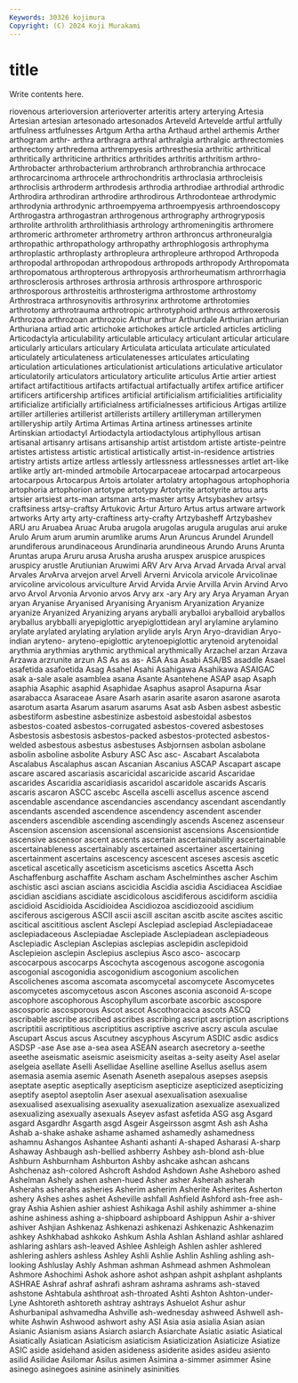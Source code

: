 ```yaml
---
Keywords: 30326 kojimura
Copyright: (C) 2024 Koji Murakami
---
```


# title

Write contents here.



riovenous arterioversion arterioverter arteritis artery arterying Artesia Artesian artesian
artesonado artesonados Arteveld Artevelde artful artfully artfulness artfulnesses Artgum Artha
artha Arthaud arthel arthemis Arther arthogram arthr- arthra arthragra arthral
arthralgia arthralgic arthrectomies arthrectomy arthredema arthrempyesis arthresthesia arthritic arthritical arthritically
arthriticine arthritics arthritides arthritis arthritism arthro- Arthrobacter arthrobacterium arthrobranch arthrobranchia
arthrocace arthrocarcinoma arthrocele arthrochondritis arthroclasia arthrocleisis arthroclisis arthroderm arthrodesis arthrodia
arthrodiae arthrodial arthrodic Arthrodira arthrodiran arthrodire arthrodirous Arthrodonteae arthrodymic arthrodynia
arthrodynic arthroempyema arthroempyesis arthroendoscopy Arthrogastra arthrogastran arthrogenous arthrography arthrogryposis arthrolite
arthrolith arthrolithiasis arthrology arthromeningitis arthromere arthromeric arthrometer arthrometry arthron arthroncus
arthroneuralgia arthropathic arthropathology arthropathy arthrophlogosis arthrophyma arthroplastic arthroplasty arthropleura arthropleure
arthropod Arthropoda arthropodal arthropodan arthropodous arthropods arthropody Arthropomata arthropomatous arthropterous
arthropyosis arthrorheumatism arthrorrhagia arthrosclerosis arthroses arthrosia arthrosis arthrospore arthrosporic arthrosporous
arthrosteitis arthrosterigma arthrostome arthrostomy Arthrostraca arthrosynovitis arthrosyrinx arthrotome arthrotomies arthrotomy
arthrotrauma arthrotropic arthrotyphoid arthrous arthroxerosis Arthrozoa arthrozoan arthrozoic Arthur arthur
Arthurdale Arthurian arthurian Arthuriana artiad artic artichoke artichokes article articled
articles articling Articodactyla articulability articulable articulacy articulant articular articulare articularly
articulars articulary Articulata articulata articulate articulated articulately articulateness articulatenesses articulates
articulating articulation articulationes articulationist articulations articulative articulator articulatorily articulators articulatory
articulite articulus Artie artier artiest artifact artifactitious artifacts artifactual artifactually
artifex artifice artificer artificers artificership artifices artificial artificialism artificialities artificiality
artificialize artificially artificialness artificialnesses artificious Artigas artilize artiller artilleries artillerist
artillerists artillery artilleryman artillerymen artilleryship artily Artima Artimas Artina artiness
artinesses artinite Artinskian artiodactyl Artiodactyla artiodactylous artiphyllous artisan artisanal artisanry
artisans artisanship artist artistdom artiste artiste-peintre artistes artistess artistic artistical
artistically artist-in-residence artistries artistry artists artize artless artlessly artlessness artlessnesses
artlet art-like artlike artly art-minded artmobile Artocarpaceae artocarpad artocarpeous artocarpous
Artocarpus Artois artolater artolatry artophagous artophophoria artophoria artophorion artotype artotypy
Artotyrite artotyrite artou arts artsier artsiest arts-man artsman arts-master artsy
Artsybashev artsy-craftsiness artsy-craftsy Artukovic Artur Arturo Artus artus artware artwork
artworks Arty arty arty-craftiness arty-crafty Artzybasheff Artzybashev ARU aru Aruabea
Aruac Aruba arugola arugolas arugula arugulas arui aruke Arulo Arum
arum arumin arumlike arums Arun Aruncus Arundel Arundell arundiferous arundinaceous
Arundinaria arundineous Arundo Aruns Arunta Aruntas arupa Aruru arusa Arusha
arusha aruspex aruspice aruspices aruspicy arustle Arutiunian Aruwimi ARV Arv
Arva Arvad Arvada Arval arval Arvales ArvArva arvejon arvel Arvell
Arverni Arvicola arvicole Arvicolinae arvicoline arvicolous arviculture Arvid Arvida Arvie
Arvilla Arvin Arvind Arvo arvo Arvol Arvonia Arvonio arvos Arvy
arx -ary Ary ary Arya Aryaman Aryan aryan Aryanise Aryanised
Aryanising Aryanism Aryanization Aryanize aryanize Aryanized Aryanizing aryans aryballi aryballoi
aryballoid aryballos aryballus arybballi aryepiglottic aryepiglottidean aryl arylamine arylamino arylate
arylated arylating arylation arylide aryls Aryn Aryo-dravidian Aryo-indian aryteno- aryteno-epiglottic
arytenoepiglottic arytenoid arytenoidal arythmia arythmias arythmic arythmical arythmically Arzachel arzan
Arzava Arzawa arzrunite arzun AS As as as- ASA Asa
Asabi ASA/BS asaddle Asael asafetida asafoetida Asag Asahel Asahi Asahigawa
Asahikawa ASAIGAC asak a-sale asale asamblea asana Asante Asantehene ASAP
asap Asaph asaphia Asaphic asaphid Asaphidae Asaphus asaprol Asapurna Asar
asarabacca Asaraceae Asare Asarh asarin asarite asaron asarone asarota asarotum
asarta Asarum asarum asarums Asat asb Asben asbest asbestic asbestiform
asbestine asbestinize asbestoid asbestoidal asbestos asbestos-coated asbestos-corrugated asbestos-covered asbestoses Asbestosis
asbestosis asbestos-packed asbestos-protected asbestos-welded asbestous asbestus asbestuses Asbjornsen asbolan asbolane
asbolin asboline asbolite Asbury ASC Asc asc- Ascabart Ascalabota Ascalabus
Ascalaphus ascan Ascanian Ascanius ASCAP Ascapart ascape ascare ascared ascariasis
ascaricidal ascaricide ascarid Ascaridae ascarides Ascaridia ascaridiasis ascaridol ascaridole ascarids
Ascaris ascaris ascaron ASCC ascebc Ascella ascelli ascellus ascence ascend
ascendable ascendance ascendancies ascendancy ascendant ascendantly ascendants ascended ascendence ascendency
ascendent ascender ascenders ascendible ascending ascendingly ascends Ascenez ascenseur Ascension
ascension ascensional ascensionist ascensions Ascensiontide ascensive ascensor ascent ascents ascertain
ascertainability ascertainable ascertainableness ascertainably ascertained ascertainer ascertaining ascertainment ascertains ascescency
ascescent asceses ascesis ascetic ascetical ascetically asceticism asceticisms ascetics Ascetta
Asch Aschaffenburg aschaffite Ascham ascham Aschelminthes ascher Aschim aschistic asci
ascian ascians ascicidia Ascidia ascidia Ascidiacea Ascidiae ascidian ascidians ascidiate
ascidicolous ascidiferous ascidiform ascidiia ascidioid Ascidioida Ascidioidea Ascidiozoa ascidiozooid ascidium
asciferous ascigerous ASCII ascii ascill ascitan ascitb ascite ascites ascitic
ascitical ascititious asclent Asclepi Asclepiad asclepiad Asclepiadaceae asclepiadaceous Asclepiadae Asclepiade
Asclepiadean asclepiadeous Asclepiadic Asclepian Asclepias asclepias asclepidin asclepidoid Asclepieion asclepin
Asclepius asclepius Asco asco- ascocarp ascocarpous ascocarps Ascochyta ascogenous ascogone
ascogonia ascogonial ascogonidia ascogonidium ascogonium ascolichen Ascolichenes ascoma ascomata ascomycetal
ascomycete Ascomycetes ascomycetes ascomycetous ascon Ascones asconia asconoid A-scope ascophore
ascophorous Ascophyllum ascorbate ascorbic ascospore ascosporic ascosporous Ascot ascot Ascothoracica
ascots ASCQ ascribable ascribe ascribed ascribes ascribing ascript ascription ascriptions
ascriptitii ascriptitious ascriptitius ascriptive ascrive ascry ascula asculae Ascupart Ascus
ascus Ascutney ascyphous Ascyrum ASDIC asdic asdics ASDSP -ase Ase
ase a-sea asea ASEAN asearch asecretory a-seethe aseethe aseismatic aseismic
aseismicity aseitas a-seity aseity Asel aselar aselgeia asellate Aselli Asellidae
Aselline aselline Asellus asellus asem asemasia asemia asemic Asenath Aseneth
asepalous asepses asepsis aseptate aseptic aseptically asepticism asepticize asepticized asepticizing
aseptify aseptol aseptolin Aser asexual asexualisation asexualise asexualised asexualising asexuality
asexualization asexualize asexualized asexualizing asexually asexuals Aseyev asfast asfetida ASG
asg Asgard asgard Asgardhr Asgarth asgd Asgeir Asgeirsson asgmt Ash
ash Asha Ashab a-shake ashake ashame ashamed ashamedly ashamedness ashamnu
Ashangos Ashantee Ashanti ashanti A-shaped Asharasi A-sharp Ashaway Ashbaugh ash-bellied
ashberry Ashbey ash-blond ash-blue Ashburn Ashburnham Ashburton Ashby ashcake ashcan
ashcans Ashchenaz ash-colored Ashcroft Ashdod Ashdown Ashe Asheboro ashed Ashelman
Ashely ashen ashen-hued Asher asher Asherah asherah Asherahs asherahs asheries
Asherim asherim Asherite Asherites Asherton ashery Ashes ashes ashet Asheville
ashfall Ashfield Ashford ash-free ash-gray Ashia Ashien ashier ashiest Ashikaga
Ashil ashily ashimmer a-shine ashine ashiness ashing a-shipboard ashipboard Ashippun
Ashir a-shiver ashiver Ashjian Ashkenaz Ashkenazi ashkenazi Ashkenazic Ashkenazim ashkey
Ashkhabad ashkoko Ashkum Ashla Ashlan Ashland ashlar ashlared ashlaring ashlars
ash-leaved Ashlee Ashleigh Ashlen ashler ashlered ashlering ashlers ashless Ashley
Ashli Ashlie Ashlin Ashling ashling ash-looking Ashluslay Ashly Ashman ashman
Ashmead ashmen Ashmolean Ashmore Ashochimi Ashok ashore ashot ashpan ashpit
ashplant ashplants ASHRAE Ashraf ashraf ashrafi ashram ashrama ashrams ash-staved
ashstone Ashtabula ashthroat ash-throated Ashti Ashton Ashton-under-Lyne Ashtoreth ashtoreth ashtray
ashtrays Ashuelot Ashur ashur Ashurbanipal ashvamedha Ashville ash-wednesday ashweed Ashwell
ash-white Ashwin Ashwood ashwort ashy ASI Asia asia asialia Asian
asian Asianic Asianism asians Asiarch asiarch Asiarchate Asiatic asiatic Asiatical
Asiatically Asiatican Asiaticism asiaticism Asiaticization Asiaticize Asiatize ASIC aside asidehand
asiden asideness asiderite asides asideu asiento asilid Asilidae Asilomar Asilus
asimen Asimina a-simmer asimmer Asine asinego asinegoes asinine asininely asininities
